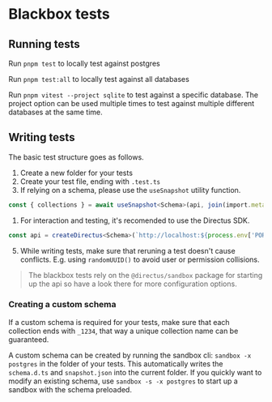 # Blackbox tests

## Running tests

Run `pnpm test` to locally test against postgres

Run `pnpm test:all` to locally test against all databases

Run `pnpm vitest --project sqlite` to test against a specific database. The project option can be used multiple times to test against multiple different databases at the same time.

## Writing tests

The basic test structure goes as follows.

1. Create a new folder for your tests
2. Create your test file, ending with `.test.ts`
3. If relying on a schema, please use the `useSnapshot` utility function.
   
```ts
const { collections } = await useSnapshot<Schema>(api, join(import.meta.dirname, 'snapshot.json'));
```

1. For interaction and testing, it's recomended to use the Directus SDK.
   
```ts
const api = createDirectus<Schema>(`http://localhost:${process.env['PORT']}`).with(rest()).with(staticToken('admin'));
```

5. While writing tests, make sure that reruning a test doesn't cause conflicts. E.g. using `randomUUID()` to avoid user or permission collisions.


> The blackbox tests rely on the `@directus/sandbox` package for starting up the api so have a look there for more configuration options.

### Creating a custom schema

If a custom schema is required for your tests, make sure that each collection ends with `_1234`, that way a unique collection name can be guaranteed.

A custom schema can be created by running the sandbox cli: `sandbox -x postgres` in the folder of your tests. This automatically writes the `schema.d.ts` and `snapshot.json` into the current folder. If you quickly want to modify an existing schema, use `sandbox -s -x postgres` to start up a sandbox with the schema preloaded.
